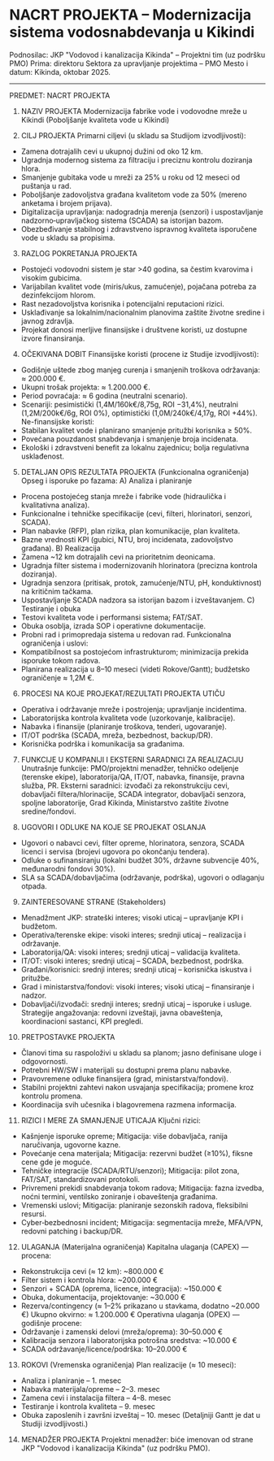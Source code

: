 # NACRT PROJEKTA – Modernizacija sistema vodosnabdevanja u Kikindi

Podnosilac: JKP "Vodovod i kanalizacija Kikinda" – Projektni tim (uz podršku PMO)
Prima: direktoru Sektora za upravljanje projektima – PMO
Mesto i datum: Kikinda, oktobar 2025.

****

PREDMET: NACRT PROJEKTA

1. NAZIV PROJEKTA
Modernizacija fabrike vode i vodovodne mreže u Kikindi (Poboljšanje kvaliteta vode u Kikindi)

2. CILJ PROJEKTA
Primarni ciljevi (u skladu sa Studijom izvodljivosti):
- Zamena dotrajalih cevi u ukupnoj dužini od oko 12 km.
- Ugradnja modernog sistema za filtraciju i preciznu kontrolu doziranja hlora.
- Smanjenje gubitaka vode u mreži za 25% u roku od 12 meseci od puštanja u rad.
- Poboljšanje zadovoljstva građana kvalitetom vode za 50% (mereno anketama i brojem prijava).
- Digitalizacija upravljanja: nadogradnja merenja (senzori) i uspostavljanje nadzorno‑upravljačkog sistema (SCADA) sa istorijan bazom.
- Obezbeđivanje stabilnog i zdravstveno ispravnog kvaliteta isporučene vode u skladu sa propisima.

3. RAZLOG POKRETANJA PROJEKTA
- Postojeći vodovodni sistem je star >40 godina, sa čestim kvarovima i visokim gubicima.
- Varijabilan kvalitet vode (miris/ukus, zamućenje), pojačana potreba za dezinfekcijom hlorom.
- Rast nezadovoljstva korisnika i potencijalni reputacioni rizici.
- Usklađivanje sa lokalnim/nacionalnim planovima zaštite životne sredine i javnog zdravlja.
- Projekat donosi merljive finansijske i društvene koristi, uz dostupne izvore finansiranja.

4. OČEKIVANA DOBIT
Finansijske koristi (procene iz Studije izvodljivosti):
- Godišnje uštede zbog manjeg curenja i smanjenih troškova održavanja: ≈ 200.000 €.
- Ukupni trošak projekta: ≈ 1.200.000 €.
- Period povraćaja: ≈ 6 godina (neutralni scenario). 
- Scenariji: pesimistički (1,4M/160k€/8,75g, ROI −31,4%), neutralni (1,2M/200k€/6g, ROI 0%), optimistički (1,0M/240k€/4,17g, ROI +44%).
Ne-finansijske koristi:
- Stabilan kvalitet vode i planirano smanjenje pritužbi korisnika ≥ 50%.
- Povećana pouzdanost snabdevanja i smanjenje broja incidenata.
- Ekološki i zdravstveni benefit za lokalnu zajednicu; bolja regulativna usklađenost.

5. DETALJAN OPIS REZULTATA PROJEKTA (Funkcionalna ograničenja)
Opseg i isporuke po fazama:
A) Analiza i planiranje
- Procena postojećeg stanja mreže i fabrike vode (hidraulička i kvalitativna analiza).
- Funkcionalne i tehničke specifikacije (cevi, filteri, hlorinatori, senzori, SCADA).
- Plan nabavke (RFP), plan rizika, plan komunikacije, plan kvaliteta.
- Bazne vrednosti KPI (gubici, NTU, broj incidenata, zadovoljstvo građana).
B) Realizacija
- Zamena ~12 km dotrajalih cevi na prioritetnim deonicama.
- Ugradnja filter sistema i modernizovanih hlorinatora (precizna kontrola doziranja).
- Ugradnja senzora (pritisak, protok, zamućenje/NTU, pH, konduktivnost) na kritičnim tačkama.
- Uspostavljanje SCADA nadzora sa istorijan bazom i izveštavanjem.
C) Testiranje i obuka
- Testovi kvaliteta vode i performansi sistema; FAT/SAT.
- Obuka osoblja, izrada SOP i operativne dokumentacije.
- Probni rad i primopredaja sistema u redovan rad.
Funkcionalna ograničenja i uslovi:
- Kompatibilnost sa postojećom infrastrukturom; minimizacija prekida isporuke tokom radova.
- Planirana realizacija u 8–10 meseci (videti Rokove/Gantt); budžetsko ograničenje ≈ 1,2M €.

6. PROCESI NA KOJE PROJEKAT/REZULTATI PROJEKTA UTIČU
- Operativa i održavanje mreže i postrojenja; upravljanje incidentima.
- Laboratorijska kontrola kvaliteta vode (uzorkovanje, kalibracije).
- Nabavka i finansije (planiranje troškova, tenderi, ugovaranje).
- IT/OT podrška (SCADA, mreža, bezbednost, backup/DR).
- Korisnička podrška i komunikacija sa građanima.

7. FUNKCIJE U KOMPANIJI I EKSTERNI SARADNICI ZA REALIZACIJU
Unutrašnje funkcije: PMO/projektni menadžer, tehničko odeljenje (terenske ekipe), laboratorija/QA, IT/OT, nabavka, finansije, pravna služba, PR.
Eksterni saradnici: izvođači za rekonstrukciju cevi, dobavljači filtera/hlorinacije, SCADA integrator, dobavljači senzora, spoljne laboratorije, Grad Kikinda, Ministarstvo zaštite životne sredine/fondovi.

8. UGOVORI I ODLUKE NA KOJE SE PROJEKAT OSLANJA
- Ugovori o nabavci cevi, filter opreme, hlorinatora, senzora, SCADA licenci i servisa (brojevi ugovora po okončanju tendera).
- Odluke o sufinansiranju (lokalni budžet 30%, državne subvencije 40%, međunarodni fondovi 30%).
- SLA sa SCADA/dobavljačima (održavanje, podrška), ugovori o odlaganju otpada.

9. ZAINTERESOVANE STRANE (Stakeholders)
- Menadžment JKP: strateški interes; visoki uticaj – upravljanje KPI i budžetom.
- Operativa/terenske ekipe: visoki interes; srednji uticaj – realizacija i održavanje.
- Laboratorija/QA: visoki interes; srednji uticaj – validacija kvaliteta.
- IT/OT: visoki interes; srednji uticaj – SCADA, bezbednost, podrška.
- Građani/korisnici: srednji interes; srednji uticaj – korisnička iskustva i pritužbe.
- Grad i ministarstva/fondovi: visoki interes; visoki uticaj – finansiranje i nadzor.
- Dobavljači/izvođači: srednji interes; srednji uticaj – isporuke i usluge.
Strategije angažovanja: redovni izveštaji, javna obaveštenja, koordinacioni sastanci, KPI pregledi.

10. PRETPOSTAVKE PROJEKTA
- Članovi tima su raspoloživi u skladu sa planom; jasno definisane uloge i odgovornosti.
- Potrebni HW/SW i materijali su dostupni prema planu nabavke.
- Pravovremene odluke finansijera (grad, ministarstva/fondovi).
- Stabilni projektni zahtevi nakon usvajanja specifikacija; promene kroz kontrolu promena.
- Koordinacija svih učesnika i blagovremena razmena informacija.

11. RIZICI I MERE ZA SMANJENJE UTICAJA
Ključni rizici:
- Kašnjenje isporuke opreme; Mitigacija: više dobavljača, ranija naručivanja, ugovorne kazne.
- Povećanje cena materijala; Mitigacija: rezervni budžet (≥10%), fiksne cene gde je moguće.
- Tehničke integracije (SCADA/RTU/senzori); Mitigacija: pilot zona, FAT/SAT, standardizovani protokoli.
- Privremeni prekidi snabdevanja tokom radova; Mitigacija: fazna izvedba, noćni termini, ventilsko zoniranje i obaveštenja građanima.
- Vremenski uslovi; Mitigacija: planiranje sezonskih radova, fleksibilni resursi.
- Cyber‑bezbednosni incident; Mitigacija: segmentacija mreže, MFA/VPN, redovni patching i backup/DR.

12. ULAGANJA (Materijalna ograničenja)
Kapitalna ulaganja (CAPEX) — procena:
- Rekonstrukcija cevi (≈ 12 km): ~800.000 €
- Filter sistem i kontrola hlora: ~200.000 €
- Senzori + SCADA (oprema, licence, integracija): ~150.000 €
- Obuka, dokumentacija, projektovanje: ~30.000 €
- Rezerva/contingency (≈ 1–2% prikazano u stavkama, dodatno ~20.000 €)
Ukupno okvirno: ≈ 1.200.000 €
Operativna ulaganja (OPEX) — godišnje procene:
- Održavanje i zamenski delovi (mreža/oprema): 30–50.000 €
- Kalibracija senzora i laboratorijska potrošna sredstva: ~10.000 €
- SCADA održavanje/licence/podrška: 10–20.000 €

13. ROKOVI (Vremenska ograničenja)
Plan realizacije (≈ 10 meseci):
- Analiza i planiranje – 1. mesec
- Nabavka materijala/opreme – 2–3. mesec
- Zamena cevi i instalacija filtera – 4–8. mesec
- Testiranje i kontrola kvaliteta – 9. mesec
- Obuka zaposlenih i završni izveštaj – 10. mesec
(Detaljniji Gantt je dat u Studiji izvodljivosti.)

14. MENADŽER PROJEKTA
Projektni menadžer: biće imenovan od strane JKP "Vodovod i kanalizacija Kikinda" (uz podršku PMO).